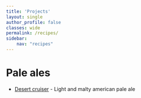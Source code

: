 ```yaml
---
title: 'Projects'
layout: single
author_profile: false
classes: wide
permalink: /recipes/
sidebar:
    nav: "recipes"
---
```

# Pale ales
- [Desert cruiser](/recipes/desert_cruiser) - Light and malty american pale ale